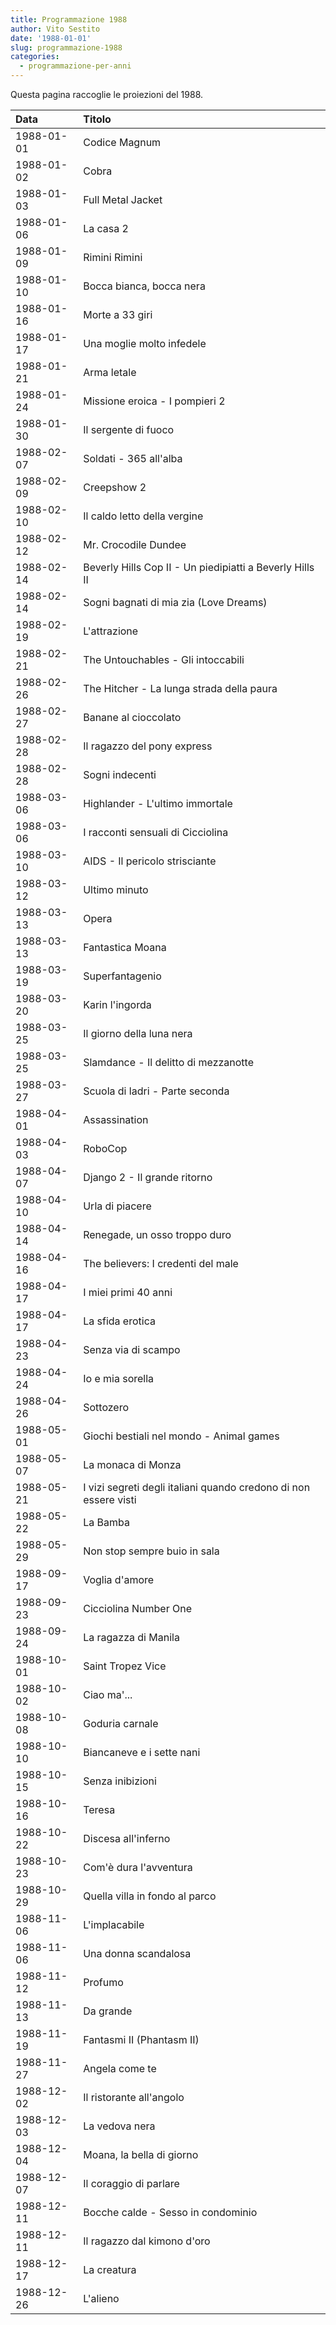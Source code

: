 ```yaml
---
title: Programmazione 1988
author: Vito Sestito
date: '1988-01-01'
slug: programmazione-1988
categories:
  - programmazione-per-anni
---
```



Questa pagina raccoglie le proiezioni del 1988.






|Data       |Titolo                                                           |
|:----------|:----------------------------------------------------------------|
|1988-01-01 |Codice Magnum                                                    |
|1988-01-02 |Cobra                                                            |
|1988-01-03 |Full Metal Jacket                                                |
|1988-01-06 |La casa 2                                                        |
|1988-01-09 |Rimini Rimini                                                    |
|1988-01-10 |Bocca bianca, bocca nera                                         |
|1988-01-16 |Morte a 33 giri                                                  |
|1988-01-17 |Una moglie molto infedele                                        |
|1988-01-21 |Arma letale                                                      |
|1988-01-24 |Missione eroica - I pompieri 2                                   |
|1988-01-30 |Il sergente di fuoco                                             |
|1988-02-07 |Soldati - 365 all'alba                                           |
|1988-02-09 |Creepshow 2                                                      |
|1988-02-10 |Il caldo letto della vergine                                     |
|1988-02-12 |Mr. Crocodile Dundee                                             |
|1988-02-14 |Beverly Hills Cop II - Un piedipiatti a Beverly Hills II         |
|1988-02-14 |Sogni bagnati di mia zia (Love Dreams)                           |
|1988-02-19 |L'attrazione                                                     |
|1988-02-21 |The Untouchables - Gli intoccabili                               |
|1988-02-26 |The Hitcher - La lunga strada della paura                        |
|1988-02-27 |Banane al cioccolato                                             |
|1988-02-28 |Il ragazzo del pony express                                      |
|1988-02-28 |Sogni indecenti                                                  |
|1988-03-06 |Highlander - L'ultimo immortale                                  |
|1988-03-06 |I racconti sensuali di Cicciolina                                |
|1988-03-10 |AIDS - Il pericolo strisciante                                   |
|1988-03-12 |Ultimo minuto                                                    |
|1988-03-13 |Opera                                                            |
|1988-03-13 |Fantastica Moana                                                 |
|1988-03-19 |Superfantagenio                                                  |
|1988-03-20 |Karin l'ingorda                                                  |
|1988-03-25 |Il giorno della luna nera                                        |
|1988-03-25 |Slamdance - Il delitto di mezzanotte                             |
|1988-03-27 |Scuola di ladri - Parte seconda                                  |
|1988-04-01 |Assassination                                                    |
|1988-04-03 |RoboCop                                                          |
|1988-04-07 |Django 2 - Il grande ritorno                                     |
|1988-04-10 |Urla di piacere                                                  |
|1988-04-14 |Renegade, un osso troppo duro                                    |
|1988-04-16 |The believers: I credenti del male                               |
|1988-04-17 |I miei primi 40 anni                                             |
|1988-04-17 |La sfida erotica                                                 |
|1988-04-23 |Senza via di scampo                                              |
|1988-04-24 |Io e mia sorella                                                 |
|1988-04-26 |Sottozero                                                        |
|1988-05-01 |Giochi bestiali nel mondo - Animal games                         |
|1988-05-07 |La monaca di Monza                                               |
|1988-05-21 |I vizi segreti degli italiani quando credono di non essere visti |
|1988-05-22 |La Bamba                                                         |
|1988-05-29 |Non stop sempre buio in sala                                     |
|1988-09-17 |Voglia d'amore                                                   |
|1988-09-23 |Cicciolina Number One                                            |
|1988-09-24 |La ragazza di Manila                                             |
|1988-10-01 |Saint Tropez Vice                                                |
|1988-10-02 |Ciao ma'...                                                      |
|1988-10-08 |Goduria carnale                                                  |
|1988-10-10 |Biancaneve e i sette nani                                        |
|1988-10-15 |Senza inibizioni                                                 |
|1988-10-16 |Teresa                                                           |
|1988-10-22 |Discesa all'inferno                                              |
|1988-10-23 |Com'è dura l'avventura                                           |
|1988-10-29 |Quella villa in fondo al parco                                   |
|1988-11-06 |L'implacabile                                                    |
|1988-11-06 |Una donna scandalosa                                             |
|1988-11-12 |Profumo                                                          |
|1988-11-13 |Da grande                                                        |
|1988-11-19 |Fantasmi II (Phantasm II)                                        |
|1988-11-27 |Angela come te                                                   |
|1988-12-02 |Il ristorante all'angolo                                         |
|1988-12-03 |La vedova nera                                                   |
|1988-12-04 |Moana, la bella di giorno                                        |
|1988-12-07 |Il coraggio di parlare                                           |
|1988-12-11 |Bocche calde - Sesso in condominio                               |
|1988-12-11 |Il ragazzo dal kimono d'oro                                      |
|1988-12-17 |La creatura                                                      |
|1988-12-26 |L'alieno                                                         |

